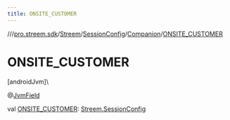 ```yaml
---
title: ONSITE_CUSTOMER
---
```

//[<root>](../../../../../index.html)/[pro.streem.sdk](../../../index.html)/[Streem](../../index.html)/[SessionConfig](../index.html)/[Companion](index.html)/[ONSITE_CUSTOMER](-o-n-s-i-t-e_-c-u-s-t-o-m-e-r.html)



# ONSITE_CUSTOMER



[androidJvm]\




@[JvmField](https://kotlinlang.org/api/latest/jvm/stdlib/kotlin.jvm/-jvm-field/index.html)



val [ONSITE_CUSTOMER](-o-n-s-i-t-e_-c-u-s-t-o-m-e-r.html): [Streem.SessionConfig](../index.html)




